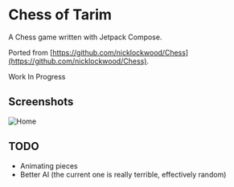 # Chess of Tarim
A Chess game written with Jetpack Compose.

Ported from [https://github.com/nicklockwood/Chess](https://github.com/nicklockwood/Chess).

Work In Progress

## Screenshots

![Home](/screenshots/shot1.png)

## TODO
- Animating pieces
- Better AI (the current one is really terrible, effectively random)
